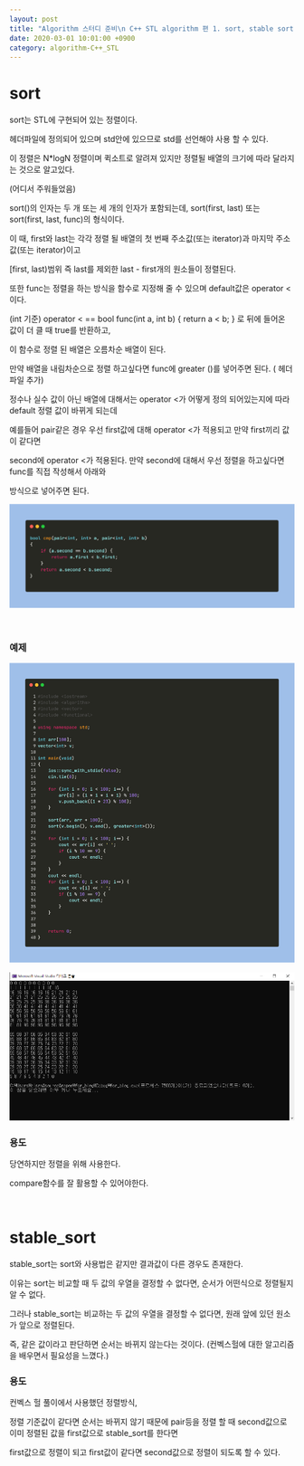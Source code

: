 ```yaml
---
layout: post
title: "Algorithm 스터디 준비\n C++ STL algorithm 편 1. sort, stable sort"
date: 2020-03-01 10:01:00 +0900
category: algorithm-C++_STL
---
```


# sort

sort는 STL에 구현되어 있는 정렬이다.

 <algorithm> 헤더파일에 정의되어 있으며 std안에 있으므로 std를 선언해야 사용 할 수 있다.

이 정렬은 N*logN 정렬이며 퀵소트로 알려져 있지만 정렬될 배열의 크기에 따라 달라지는 것으로 알고있다.

(어디서 주워들었음)

sort()의 인자는 두 개 또는 세 개의 인자가 포함되는데, sort(first, last) 또는 sort(first, last, func)의 형식이다.

이 때, first와 last는 각각 정렬 될 배열의 첫 번째 주소값(또는 iterator)과 마지막 주소값(또는 iterator)이고

[first, last)범위 즉 last를 제외한 last - first개의 원소들이 정렬된다.

또한 func는 정렬을 하는 방식을 함수로 지정해 줄 수 있으며 default값은 operator < 이다.

(int 기준) operator < == bool func(int a, int b) { return a < b; } 로 뒤에 들어온 값이 더 클 때 true를 반환하고,

이 함수로 정렬 된 배열은 오름차순 배열이 된다.

만약 배열을 내림차순으로 정렬 하고싶다면 func에 greater<int> ()를 넣어주면 된다. (<functional> 헤더파일 추가)

정수나 실수 값이 아닌 배열에 대해서는 operator <가 어떻게 정의 되어있는지에 따라 default 정렬 값이 바뀌게 되는데

예를들어 pair같은 경우 우선 first값에 대해 operator <가 적용되고 만약 first끼리 값이 같다면

second에 operator <가 적용된다. 만약 second에 대해서 우선 정렬을 하고싶다면 func를 직접 작성해서 아래와

방식으로 넣어주면 된다.

![stack_queue_deque_pq](https://github.com/MingNine9999/MingNine9999.github.io/blob/main/_posts/img/sort_cmp.png?raw=true)

<br>

### 예제

![stack_queue_deque_pq](https://github.com/MingNine9999/MingNine9999.github.io/blob/main/_posts/img/sort.png?raw=true)

![stack_queue_deque_pq](https://github.com/MingNine9999/MingNine9999.github.io/blob/main/_posts/img/sort_print.png?raw=true)

### 용도
당연하지만 정렬을 위해 사용한다.

compare함수를 잘 활용할 수 있어야한다.

<br>

# stable_sort

stable_sort는 sort와 사용법은 같지만 결과값이 다른 경우도 존재한다.

이유는 sort는 비교할 때 두 값의 우열을 결정할 수 없다면, 순서가 어떤식으로 정렬될지 알 수 없다.

그러나 stable_sort는 비교하는 두 값의 우열을 결정할 수 없다면, 원래 앞에 있던 원소가 앞으로 정렬된다.

즉, 같은 값이라고 판단하면 순서는 바뀌지 않는다는 것이다. (컨벡스헐에 대한 알고리즘을 배우면서 필요성을 느꼈다.)

### 용도

컨벡스 헐 풀이에서 사용했던 정렬방식,

정렬 기준값이 같다면 순서는 바뀌지 않기 때문에 pair등을 정렬 할 때 second값으로 이미 정렬된 값을 first값으로 stable_sort를 한다면

first값으로 정렬이 되고 first값이 같다면 second값으로 정렬이 되도록 할 수 있다.